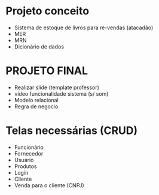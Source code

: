 

# Projeto conceito

- Sistema de estoque de livros para re-vendas (atacadão)
- MER
- MRN
- Dicionário de dados

# PROJETO FINAL

- Realizar slide (template professor)
- vídeo funcionalidade sistema (s/ som)
- Modelo relacional
- Regra de negocio

# Telas necessárias (CRUD)

- Funcionário
- Fornecedor
- Usuário
- Produtos
- Login
- Cliente
- Venda para o cliente (CNPJ)
